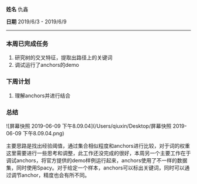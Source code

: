 **姓名** 仇鑫

**日期** 2019/6/3 - 2019/6/9

------

### 本周已完成任务

1. 研究树的交叉特征，提取出路径上的关键词
3. 调试运行了anchors的demo

### 下周计划

1. 理解anchors并进行结合

### 总结

![屏幕快照 2019-06-09 下午8.09.04](/Users/qiuxin/Desktop/屏幕快照 2019-06-09 下午8.09.04.png)

主要思路是找出经验阈值，通过集合相似程度和anchors进行比较，对于词的权重这里需要进行一些思考和调整，此工作还没完成的很好，本周另一个主要工作在于调试anchors，将官方提供的demo样例运行起来，anchors使用了不一样的数据集，同时使用Spacy。对于给定一个样本，anchors可以标出关键词，同时可以通过调节anchor，精度也会有所不同。





